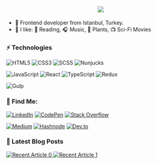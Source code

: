 
<h1 align="center">
  <a href="https://git.io/typing-svg">
    <img src="https://readme-typing-svg.herokuapp.com/?lines=Hello,+There!+👋;This+is+Serhat+Bek....;Nice+to+meet+you!&center=true&size=30">
  </a>
</h1>

<!-- <img align="right" alt="GIF" src="https://github.com/abhisheknaiidu/abhisheknaiidu/blob/master/code.gif?raw=true" width="500" height="320" /> --> 

- 🔭 Frontend developer from Istanbul, Turkey. 
- 📌 I like: 📙 Reading, 🎧 Music, 🌱 Plants, 📺 Sci-Fi Movies

### ⚡ Technologies

![HTML5](https://img.shields.io/badge/-HTML5-000?&logo=HTML5)
![CSS3](https://img.shields.io/badge/CSS3-000?&logo=css3&logoColor=white)
![SCSS](https://img.shields.io/badge/-SCSS-000?&logo=SASS)
![Nunjucks](https://img.shields.io/badge/-Nunjucks-000?&logo=Nunjucks&logoColor=1E571E)

![JavaScript](https://img.shields.io/badge/-JavaScript-000?&logo=JavaScript)
![React](https://img.shields.io/badge/-React-000?&logo=React&logoColor=007396)
![TypeScript](https://img.shields.io/badge/-TypeScript-000?&logo=TypeScript)
![Redux](https://img.shields.io/badge/-Redux-000?&logo=Redux)

![Gulp](https://img.shields.io/badge/-Gulp-000?&logo=Gulp)
<!-- [![]()]() -->
### 🔎 Find Me:
[![LinkedIn](https://img.shields.io/badge/linkedin-%230077B5.svg?style=for-the-badge&logo=linkedin&logoColor=white)](https://www.linkedin.com/in/serhatbek/)
[![CodePen](https://img.shields.io/badge/Codepen-000000?style=for-the-badge&logo=codepen&logoColor=white)](https://codepen.io/serhatbek)
[![Stack Overflow](https://img.shields.io/badge/-Stackoverflow-FE7A16?style=for-the-badge&logo=stack-overflow&logoColor=white)](https://stackoverflow.com/users/11076426/serhat-bek)

[![Medium](https://img.shields.io/badge/Medium-12100E?style=for-the-badge&logo=medium&logoColor=white)](https://medium.com/@serhat.bekk)
[![Hashnode](https://img.shields.io/badge/Hashnode-2962FF?style=for-the-badge&logo=hashnode&logoColor=white)](https://bek-dev.hashnode.dev/)
[![Dev.to](https://img.shields.io/badge/dev.to-0A0A0A?style=for-the-badge&logo=devdotto&logoColor=white)](https://dev.to/serhatbek)

### 📕 Latest Blog Posts

<a target="_blank" href="https://github-readme-medium-recent-article.vercel.app/medium/@serhat.bekk/0"><img src="https://github-readme-medium-recent-article.vercel.app/medium/@serhat.bekk/0" alt="Recent Article 0"> 
<a target="_blank" href="https://github-readme-medium-recent-article.vercel.app/medium/@serhat.bekk/1"><img src="https://github-readme-medium-recent-article.vercel.app/medium/@serhat.bekk/1" alt="Recent Article 1"> 

<!-- <p align="left">
  <img src="https://capsule-render.vercel.app/api?type=waving&color=gradient&height=80&section=footer"/>
</p> -->



